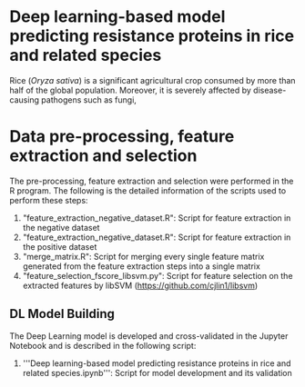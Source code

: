 # Deep learning-based model predicting resistance proteins in rice and related species

Rice (_Oryza sativa_) is a significant agricultural crop consumed by more than half of the global population. Moreover, it is severely affected by disease-causing pathogens such as fungi,

# Data pre-processing, feature extraction and selection

The pre-processing, feature extraction and selection were performed in the R program. The following is the detailed information of the scripts used to perform these steps:
1. "feature_extraction_negative_dataset.R": Script for feature extraction in the negative dataset
2. "feature_extraction_negative_dataset.R": Script for feature extraction in the positive dataset
3. "merge_matrix.R": Script for merging every single feature matrix generated from the feature extraction steps into a single matrix
4. "feature_selection_fscore_libsvm.py": Script for feature selection on the extracted features by libSVM (https://github.com/cjlin1/libsvm)

## DL Model Building

The Deep Learning model is developed and cross-validated in the Jupyter Notebook and is described in the following script:
1. '''Deep learning-based model predicting resistance proteins in rice and related species.ipynb''': Script for model development and its validation
